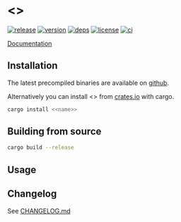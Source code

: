 # <<name>>

[![release](https://img.shields.io/github/v/release/<<github>>?logo=github&style=flat-square)](https://github.com/<<github>>/releases)
[![version](https://img.shields.io/crates/v/<<name>>?logo=rust&style=flat-square)][crate]
[![deps](https://deps.rs/repo/github/<<github>>/status.svg?style=flat-square&compact=true)](https://deps.rs/repo/github/<<github>>)
[![license](https://img.shields.io/badge/license-MPL--2.0-blue?style=flat-square)](https://www.mozilla.org/en-US/MPL/2.0)
[![ci](https://img.shields.io/github/actions/workflow/status/<<github>>/ci.yml?label=ci&logo=github-actions&style=flat-square)](https://github.com/<<github>>/actions/workflows/ci.yml)

[Documentation](https://docs.rs/<<name>>)


## Installation

The latest precompiled binaries are available on [github](https://github.com/<<github>>/releases/latest).

Alternatively you can install <<name>> from [crates.io][crate] with cargo.

```sh
cargo install <<name>>
```


## Building from source

```sh
cargo build --release
```


## Usage


## Changelog

See [CHANGELOG.md](CHANGELOG.md)


[crate]: https://crates.io/crates/<<name>>
